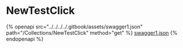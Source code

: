# NewTestClick

{% openapi src="../../../../.gitbook/assets/swagger1.json" path="/Collections/NewTestClick" method="get" %}
[swagger1.json](../../../../.gitbook/assets/swagger1.json)
{% endopenapi %}
